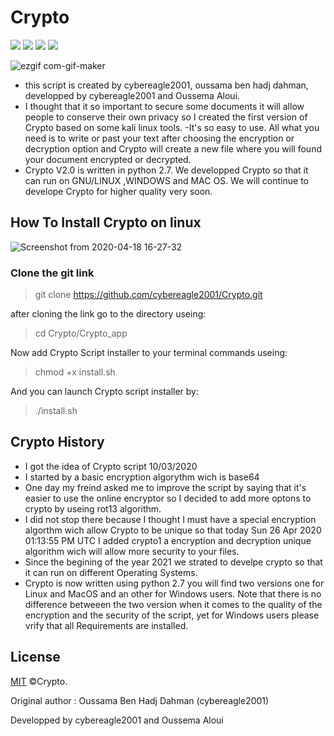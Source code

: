 # Crypto
  <a target="_blank" href="Language" title="Language"><img src="https://img.shields.io/badge/language-python 2.7-GREEN"></a>
  <a target="_blank" href="OS" title="OS"><img src="https://img.shields.io/static/v1?label=OS&message=linux&color=red"></a>
   <a target="_blank" href="OS" title="OS"><img src="https://img.shields.io/static/v1?label=OS&message=Windows&color=red"></a>
    <a target="_blank" href="OS" title="OS"><img src="https://img.shields.io/static/v1?label=OS&message=MacOS&color=red"></a>
  
![ezgif com-gif-maker](https://user-images.githubusercontent.com/63789665/80309500-f8755400-87c4-11ea-9ae1-5e0f7e1e3966.gif)

- this script is created by cybereagle2001, oussama ben hadj dahman, developped by cybereagle2001 and Oussema Aloui.
- I thought that it so important to secure some documents it will allow people to conserve their own privacy so I created the first version of Crypto based on some kali linux tools. -It's so easy to use. All what you need is to write or past your text after choosing the encryption or decryption option and Crypto will create a new file where you will found your document encrypted or decrypted.
- Crypto V2.0 is written in python 2.7. We developped Crypto so that it can run on GNU/LINUX ,WINDOWS and MAC OS. We will continue to develope Crypto for higher quality very soon.

## How To Install Crypto on linux 

![Screenshot from 2020-04-18 16-27-32](https://user-images.githubusercontent.com/63789665/80308713-f066e580-87bf-11ea-894f-2073f64df3af.png)

### Clone the git link 

>  git clone https://github.com/cybereagle2001/Crypto.git

after cloning the link go to the directory useing:
                    
> cd Crypto/Crypto_app

Now add Crypto Script installer to your terminal commands useing:
>chmod +x install.sh

And you can launch Crypto script installer by:

  >./install.sh
  
## Crypto History
- I got the idea of Crypto script 10/03/2020
- I started by a basic encryption algorythm wich is base64 
- One day my freind asked me to improve the script by saying that it's easier to use the online encryptor so I decided to add more optons to crypto by useing rot13 algorithm.
- I did not stop there because I thought I must have a special encryption algorthm wich allow Crypto to be unique so that today Sun 26 Apr 2020 01:13:55 PM UTC I added crypto1 a encryption and decryption unique algorithm wich will allow more security to your files. 
- Since the begining of the year 2021 we strated to develpe crypto so that it can run on different Operating Systems.
- Crypto is now written using python 2.7 you will find two versions one for Linux and MacOS and an other for Windows users. Note that there is no difference betweeen the two version when it comes to the quality of the encryption and the security of the script, yet for Windows users please vrify that all Requirements are installed. 


## License

[MIT](https://choosealicense.com/licenses/mit/) ©Crypto.

Original author : Oussama Ben Hadj Dahman (cybereagle2001)

Developped by cybereagle2001 and Oussema Aloui 
